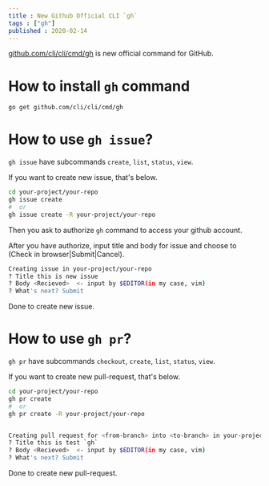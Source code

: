 ```yaml
---
title : New Github Official CLI `gh`
tags : ["gh"]
published : 2020-02-14
---
```


[github.com/cli/cli/cmd/gh](https://github.com/cli/cli/cmd/gh) is new official command for GitHub.

<!--more-->

# How to install `gh` command

```sh
go get github.com/cli/cli/cmd/gh
```

# How to use `gh issue`?

`gh issue` have subcommands `create`, `list`, `status`, `view`.

If you want to create new issue, that's below.

```sh
cd your-project/your-repo
gh issue create
#  or
gh issue create -R your-project/your-repo
```

Then you ask to authorize `gh` command to access your github account.

After you have authorize, input title and body for issue and choose to (Check in browser|Submit|Cancel).


```sh
Creating issue in your-project/your-repo
? Title this is new issue
? Body <Recieved>  <- input by $EDITOR(in my case, vim)
? What's next? Submit
```

Done to create new issue.


# How to use `gh pr`?

`gh pr` have subcommands `checkout`, `create`, `list`, `status`, `view`.

If you want to create new pull-request, that's below.

```sh
cd your-project/your-repo
gh pr create
#  or
gh pr create -R your-project/your-repo


Creating pull request for <from-branch> into <to-branch> in your-project/your-repo
? Title this is test `gh`
? Body <Recieved>  <- input by $EDITOR(in my case, vim)
? What's next? Submit
```

Done to create new pull-request.

